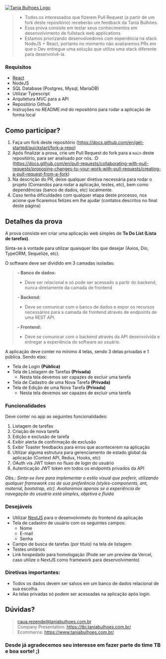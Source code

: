 [![Tania Bulhoes Logo](https://images.squarespace-cdn.com/content/v1/625f0af3cbf96235f8de8b4a/539097a0-548d-4a84-a5fa-6cbbad1964a0/Tania_bulhoes_Logo_Horizontal_Positivo_RGB.png?format=1500w)](https://tbi.taniabulhoes.com.br/)

>- Todos os interessados que fizerem Pull Request (a partir de um fork deste repositório) receberão um feedback da Tania Bulhões.
>- Essa prova consiste em testar seus conhecimentos em desenvolvimento de fullstack web applications
>- Estamos priorizando desenvolvedores com experiência na stack NodeJS + React, portanto no momento não avaliaremos PRs em que o Dev entregue uma solução que utiliza uma stack diferente para desenvolvê-la.

### Requisitos
- [React](https://reactjs.org/docs/getting-started.html)
- NodeJS
- SQL Database (Postgres, Mysql, MariaDB)
- Utilizar Typescript
- Arquitetura MVC para a API
- Repositório Github
- Instruções no README.md do repositório para rodar a aplicação de forma local

## Como participar?
1. Faça um fork deste repositório (https://docs.github.com/en/get-started/quickstart/fork-a-repo)
4. Após finalizar a prova, crie um Pull Request do fork para a `main` deste repositório, para ser analisado por nós. :D (https://docs.github.com/en/pull-requests/collaborating-with-pull-requests/proposing-changes-to-your-work-with-pull-requests/creating-a-pull-request-from-a-fork)
5. Na descrição do PR, deixe qualquer diretiva necessária para rodar o projeto (Comandos para rodar a aplicação, testes, etc), bem como dependências (banco de dados, etc) localmente.
6. Caso tenha dificuldades com qualquer etapa deste processo, nos acione que ficaremos felizes em lhe ajudar (contatos descritos no final deste página)

## Detalhes da prova
A prova consiste em criar uma aplicação web simples de **To Do List (Lista de tarefas)**.

Sinta-se à vontade para utilizar quaisquer libs que desejar (Axios, Dio, TypeORM, Sequelize, etc).

O software deve ser dividido em 3 camadas isoladas:
>
>**- Banco de dados:**
>  - Deve ser relacional e só pode ser acessado a partir do backend, nunca diretamente da camada de frontend
>
>**- Backend:**
 > - Deve se comunicar com o banco de dados e expor os recursos necessários para a camada de frontend através de endpoints de uma REST API.
>
>**- Frontend:**
 > - Deve se comunicar com o backend através da API desenvolvida e entregar a experiência do software ao usuário.

A aplicação deve conter no mínimo 4 telas, sendo 3 delas privadas e 1 pública. Sendo elas:
  - Tela de Login **(Pública)**
  - Tela de Listagem de Tarefas **(Privada)**
    - Nesta tela devemos ser capazes de excluir uma tarefa
  - Tela de Cadastro de uma Nova Tarefa **(Privada)**
  - Tela de Edição de uma Nova Tarefa **(Privada)**
    - Nesta tela devemos ser capazes de excluir uma tarefa

### Funcionalidades
Deve conter no app as seguintes funcionalidades:

1. Listagem de tarefas
2. Criação de nova tarefa
3. Edição e exclusão de tarefa
4. Exibir alerta de confirmação de exclusão
5. Exibir Toaster feedbacks para erros que acontecerem na aplicação
6. Utilizar alguma estrutura para gerenciamento de estado global da aplicação (Context API, Redux, Hooks, etc)
8. OAuth via JWT token no fluxo de login do usuário
9. Autenticação JWT token em todos os endpoints privados da API

*Obs.: Sinta-se livre para implementar o estilo visual que preferir, utilizando qualquer framework css de sua preferência (styles-components, ant, material, bootstrap, etc). Avaliaremos apenas se a experiência de navegação do usuário está simples, objetiva e fluida*

### Desejáveis
- Utilizar [NextJS](https://nextjs.org/) para o desenvolvimeto do frontend da aplicação
- Tela de cadastro de usuário com os seguintes campos:
  - Nome
  - E-mail
  - Senha
- Campo de busca de tarefas (por título) na tela de listagem
- Testes unitários
- Link hospedado para homologação (Pode ser um preview da Vercel, caso utilize o NextJS como framework para desenvolvimento)

### Diretivas importantes:
- Todos os dados devem ser salvos em um banco de dados relacional de sua escolha.
- As telas privadas só podem ser acessadas na aplicação após login.

## Dúvidas?
> caua.rezende@taniabulhoes.com.br <br>
> Company Presentation: https://tbi.taniabulhoes.com.br/ <br>
> Ecommerce: https://www.taniabulhoes.com.br/ <br>

### Desde já agradecemos seu interesse em fazer parte do time TB e boa sorte! ;)
